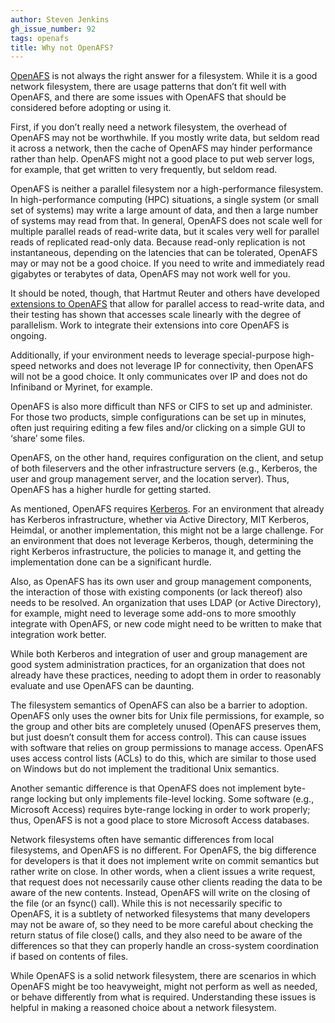 ```yaml
---
author: Steven Jenkins
gh_issue_number: 92
tags: openafs
title: Why not OpenAFS?
---
```




[OpenAFS](https://www.openafs.org/) is not always the right answer for a filesystem. While it is a good network filesystem, there are usage patterns that don’t fit well with OpenAFS, and there are some issues with OpenAFS that should be considered before adopting or using it.

First, if you don’t really need a network filesystem, the overhead of OpenAFS may not be worthwhile. If you mostly write data, but seldom read it across a network, then the cache of OpenAFS may hinder performance rather than help. OpenAFS might not a good place to put web server logs, for example, that get written to very frequently, but seldom read.

OpenAFS is neither a parallel filesystem nor a high-performance filesystem. In high-performance computing (HPC) situations, a single system (or small set of systems) may write a large amount of data, and then a large number of systems may read from that. In general, OpenAFS does not scale well for multiple parallel reads of read-write data, but it scales very well for parallel reads of replicated read-only data. Because read-only replication is not instantaneous, depending on the latencies that can be tolerated, OpenAFS may or may not be a good choice. If you need to write and immediately read gigabytes or terabytes of data, OpenAFS may not work well for you.

It should be noted, though, that Hartmut Reuter and others have developed 
[
extensions to OpenAFS](http://workshop.openafs.org/afsbpw08/talks/thu_3/OpenAFS+ObjectStorage.pdf) that allow for parallel access to read-write data, and their testing has shown that accesses scale linearly with the degree of parallelism. Work to integrate their extensions into core OpenAFS is ongoing.

Additionally, if your environment needs to leverage special-purpose high-speed networks and does not leverage IP for connectivity, then OpenAFS will not be a good choice. It only communicates over IP and does not do Infiniband or Myrinet, for example.

OpenAFS is also more difficult than NFS or CIFS to set up and administer. For those two products, simple configurations can be set up in minutes, often just requiring editing a few files and/or clicking on a simple GUI to ‘share’ some files. 

OpenAFS, on the other hand, requires configuration on the client, and setup of both fileservers and the other infrastructure servers (e.g., Kerberos, the user and group management server, and the location server). Thus, OpenAFS has a higher hurdle for getting started.

As mentioned, OpenAFS requires [Kerberos](http://www.kerberos.org/). For an environment that already has Kerberos infrastructure, whether via Active Directory, MIT Kerberos, Heimdal, or another implementation, this might not be a large challenge. For an environment that does not leverage Kerberos, though, determining the right Kerberos infrastructure, the policies to manage it, and getting the implementation done can be a significant hurdle.

Also, as OpenAFS has its own user and group management components, the interaction of those with existing components (or lack thereof) also needs to be resolved. An organization that uses LDAP (or Active Directory), for example, might need to leverage some add-ons to more smoothly integrate with OpenAFS, or new code might need to be written to make that integration work better.

While both Kerberos and integration of user and group management are good system administration practices, for an organization that does not already have these practices, needing to adopt them in order to reasonably evaluate and use OpenAFS can be daunting.

The filesystem semantics of OpenAFS can also be a barrier to adoption. OpenAFS only uses the owner bits for Unix file permissions, for example, so the group and other bits are completely unused (OpenAFS preserves them, but just doesn’t consult them for access control). This can cause issues with software that relies on group permissions to manage access. OpenAFS uses access control lists (ACLs) to do this, which are similar to those used on Windows but do not implement the traditional Unix semantics.

Another semantic difference is that OpenAFS does not implement byte-range locking but only implements file-level locking. Some software (e.g., Microsoft Access) requires byte-range locking in order to work properly; thus, OpenAFS is not a good place to store Microsoft Access databases.

Network filesystems often have semantic differences from local filesystems, and OpenAFS is no different. For OpenAFS, the big difference for developers is that it does not implement write on commit semantics but rather write on close. In other words, when a client issues a write request, that request does not necessarily cause other clients reading the data to be aware of the new contents. Instead, OpenAFS will write on the closing of the file (or an fsync() call). While this is not necessarily specific to OpenAFS, it is a subtlety of networked filesystems that many developers may not be aware of, so they need to be more careful about checking the return status of file close() calls, and they also need to be aware of the differences so that they can properly handle an cross-system coordination if based on contents of files.

While OpenAFS is a solid network filesystem, there are scenarios in which OpenAFS might be too heavyweight, might not perform as well as needed, or behave differently from what is required. Understanding these issues is helpful in making a reasoned choice about a network filesystem.



